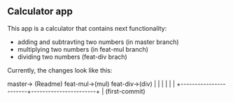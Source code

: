 ## Calculator app

This app is a calculator that contains next functionality:
- adding and subtravting two numbers (in master branch)
- multiplying two numbers (in feat-mul branch)
- dividing two numbers (feat-div brach)


Currently, the changes look like this:

 master-> (Readme)         feat-mul->(mul)          feat-div->(div)
           |                       |                       |
           |                       |                       |
           +-----------------------+-----------------------+
           |
     (first-commit)
     